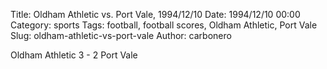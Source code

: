 Title: Oldham Athletic vs. Port Vale, 1994/12/10
Date: 1994/12/10 00:00
Category: sports
Tags: football, football scores, Oldham Athletic, Port Vale
Slug: oldham-athletic-vs-port-vale
Author: carbonero


Oldham Athletic 3 - 2 Port Vale
